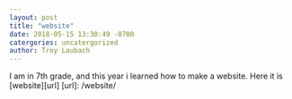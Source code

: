 ```yaml
---
layout: post
title: "website"
date: 2018-05-15 13:30:49 -0700
catergories: uncatergorized
author: Troy Laubach
---
```


I am in 7th grade, and this year i learned how to make a website.
Here it is 
[website][url]
[url]: /website/
